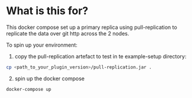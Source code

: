 # What is this for?

This docker compose set up a primary replica using pull-replication to replicate the data
over git http across the 2 nodes.

To spin up your environment:
1) copy the pull-replication artefact to test in te example-setup directory:

```bash
cp <path_to_your_plugin_version>/pull-replication.jar .
```

2) spin up the docker compose

```bash
docker-compose up
```